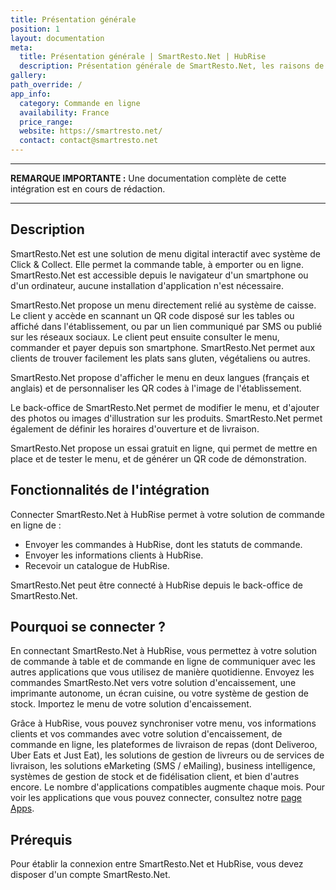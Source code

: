 ```yaml
---
title: Présentation générale
position: 1
layout: documentation
meta:
  title: Présentation générale | SmartResto.Net | HubRise
  description: Présentation générale de SmartResto.Net, les raisons de connecter SmartResto.Net à HubRise et les fonctionnalités de l'intégration avec HubRise.
gallery:
path_override: /
app_info:
  category: Commande en ligne
  availability: France
  price_range:
  website: https://smartresto.net/
  contact: contact@smartresto.net
---
```


---

**REMARQUE IMPORTANTE :** Une documentation complète de cette intégration est en cours de rédaction.

---

## Description

SmartResto.Net est une solution de menu digital interactif avec système de Click & Collect. Elle permet la commande table, à emporter ou en ligne. SmartResto.Net est accessible depuis le navigateur d'un smartphone ou d'un ordinateur, aucune installation d'application n'est nécessaire.

SmartResto.Net propose un menu directement relié au système de caisse. Le client y accède en scannant un QR code disposé sur les tables ou affiché dans l'établissement, ou par un lien communiqué par SMS ou publié sur les réseaux sociaux. Le client peut ensuite consulter le menu, commander et payer depuis son smartphone. SmartResto.Net permet aux clients de trouver facilement les plats sans gluten, végétaliens ou autres.

SmartResto.Net propose d'afficher le menu en deux langues (français et anglais) et de personnaliser les QR codes à l'image de l'établissement.

Le back-office de SmartResto.Net permet de modifier le menu, et d'ajouter des photos ou images d'illustration sur les produits. SmartResto.Net permet également de définir les horaires d'ouverture et de livraison.

SmartResto.Net propose un essai gratuit en ligne, qui permet de mettre en place et de tester le menu, et de générer un QR code de démonstration.

## Fonctionnalités de l'intégration

Connecter SmartResto.Net à HubRise permet à votre solution de commande en ligne de :

- Envoyer les commandes à HubRise, dont les statuts de commande.
- Envoyer les informations clients à HubRise.
- Recevoir un catalogue de HubRise.

SmartResto.Net peut être connecté à HubRise depuis le back-office de SmartResto.Net.

## Pourquoi se connecter ?

En connectant SmartResto.Net à HubRise, vous permettez à votre solution de commande à table et de commande en ligne de communiquer avec les autres applications que vous utilisez de manière quotidienne. Envoyez les commandes SmartResto.Net vers votre solution d'encaissement, une imprimante autonome, un écran cuisine, ou votre système de gestion de stock. Importez le menu de votre solution d'encaissement.

Grâce à HubRise, vous pouvez synchroniser votre menu, vos informations clients et vos commandes avec votre solution d'encaissement, de commande en ligne, les plateformes de livraison de repas (dont Deliveroo, Uber Eats et Just Eat), les solutions de gestion de livreurs ou de services de livraison, les solutions eMarketing (SMS / eMailing), business intelligence, systèmes de gestion de stock et de fidélisation client, et bien d'autres encore. Le nombre d'applications compatibles augmente chaque mois. Pour voir les applications que vous pouvez connecter, consultez notre [page Apps](/apps).

## Prérequis

Pour établir la connexion entre SmartResto.Net et HubRise, vous devez disposer d'un compte SmartResto.Net.
